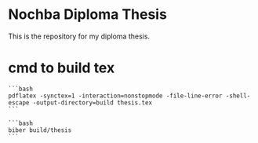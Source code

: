 # Nochba Diploma Thesis

This is the repository for my diploma thesis. 

# cmd to build tex
    
    ```bash
    pdflatex -synctex=1 -interaction=nonstopmode -file-line-error -shell-escape -output-directory=build thesis.tex
    ```
    
    ```bash 
    biber build/thesis
    ```
   